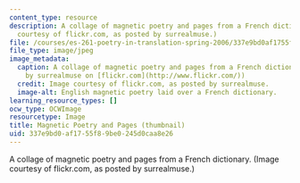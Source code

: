 ```yaml
---
content_type: resource
description: A collage of magnetic poetry and pages from a French dictionary. (Image
  courtesy of flickr.com, as posted by surrealmuse.)
file: /courses/es-261-poetry-in-translation-spring-2006/337e9bd0af1755f89be0245d0caa8e26_es-261s06-th.jpg
file_type: image/jpeg
image_metadata:
  caption: A collage of magnetic poetry and pages from a French dictionary. (Image
    by surrealmuse on [flickr.com](http://www.flickr.com/))
  credit: Image courtesy of flickr.com, as posted by surrealmuse.
  image-alt: English magnetic poetry laid over a French dictionary.
learning_resource_types: []
ocw_type: OCWImage
resourcetype: Image
title: Magnetic Poetry and Pages (thumbnail)
uid: 337e9bd0-af17-55f8-9be0-245d0caa8e26
---
```

A collage of magnetic poetry and pages from a French dictionary. (Image courtesy of flickr.com, as posted by surrealmuse.)

